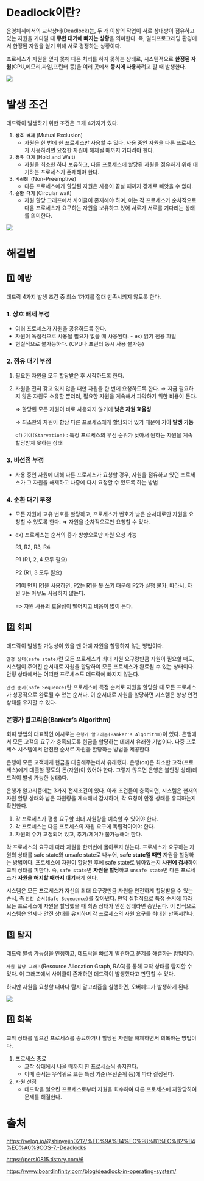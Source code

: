 # Deadlock이란?

운영체제에서의 교착상태(Deadlock)는, 두 개 이상의 작업이 서로 상대방이 점유하고 있는 자원을 기다릴 때 **무한 대기에 빠지는 상황**을 의미한다. 즉, 멀티프로그래밍 환경에서 한정된 자원을 얻기 위해 서로 경쟁하는 상황이다.

프로세스가 자원을 얻지 못해 다음 처리를 하지 못하는 상태로, 시스템적으로 **한정된 자원**(CPU,메모리,파일,프린터 등)을 여러 곳에서 **동시에 사용**하려고 할 때 발생한다.

![](/OS/img/os_deadlock_1.png)

# 발생 조건

데드락이 발생하기 위한 조건은 크게 4가지가 있다.

1. **`상호 배제`** (Mutual Exclusion)
    - 자원은 한 번에 한 프로세스만 사용할 수 있다. 사용 중인 자원을 다른 프로세스가 사용하려면 요청한 자원이 해제될 때까지 기다려야 한다.
2. **`점유 대기`** (Hold and Wait)
    - 자원을 최소한 하나 보유하고, 다른 프로세스에 할당된 자원을 점유하기 위해 대기하는 프로세스가 존재해야 한다.
3. **`비선점`**  (Non-Preemptive)
    - 다른 프로세스에게 할당된 자원은 사용이 끝날 때까지 강제로 빼앗을 수 없다.
4. **`순환 대기`** (Circular wait)
    - 자원 할당 그래프에서 사이클이 존재해야 하며, 이는 각 프로세스가 순차적으로 다음 프로세스가 요구하는 자원을 보유하고 있어 서로가 서로를 기다리는 상태를 의미한다.

![](/OS/img/os_deadlock_2.png)


# 해결법

## 1️⃣ 예방

데드락 4가지 발생 조건 중 최소 1가지를 절대 만족시키지 않도록 한다.

### 1. 상호 배제 부정
- 여러 프로세스가 자원을 공유하도록 한다.
- 자원이 독점적으로 사용될 필요가 없을 때 사용된다.  - ex) 읽기 전용 파일
- 현실적으로 불가능하다. (CPU나 프린터 동시 사용 불가능)
### 2. 점유 대기 부정
1. 필요한 자원을 모두 할당받은 후 시작하도록 한다.
2. 자원을 전혀 갖고 있지 않을 때만 자원을 한 번에 요청하도록 한다.
    ⇒ 지금 필요하지 않은 자원도 소유할 뿐더러, 필요한 자원을 계속해서 파악하기 위한 비용이 든다.
    
    ⇒ 할당된 모든 자원이 바로 사용되지 않기에 **낮은 자원 효율성**
    
    ⇒ 최소한의 자원이 항상 다른 프로세스에게 할당되어 있기 때문에 **기아 발생 가능**
    
    cf) `기아(Starvation)` : 특정 프로세스의 우선 순위가 낮아서 원하는 자원을 계속 할당받지 못하는 상태
    
### 3. 비선점 부정
- 사용 중인 자원에 대해 다른 프로세스가 요청할 경우, 자원을 점유하고 있던 프로세스가 그 자원을 해제하고 나중에 다시 요청할 수 있도록 하는 방법
### 4. 순환 대기 부정
- 모든 자원에 고유 번호를 할당하고, 프로세스가 번호가 낮은 순서대로만 자원을 요청할 수 있도록 한다.
        ⇒ 자원을 순차적으로만 요청할 수 있다.
        
- ex) 프로세스는 순서의 증가 방향으로만 자원 요청 가능
        
  R1, R2, R3, R4
        
  P1 (R1, 2, 4 모두 필요)
        
  P2 (R1, 3 모두 필요)
        
  P1이 먼저 R1을 사용하면, P2는 R1을 못 쓰기 때문에 P2가 실행 불가. 따라서, 자원 3는 아무도 사용하지 않는다.
        
  => 자원 사용의 효율성이 떨어지고 비용이 많이 든다.
        

## 2️⃣ 회피

데드락이 발생할 가능성이 있을 땐 아예 자원을 할당하지 않는 방법이다.

`안정 상태(safe state)`란 모든 프로세스가 최대 자원 요구량만큼 자원이 필요할 때도, 시스템이 주어진 순서대로 자원을 할당하여 모든 프로세스가 완료될 수 있는 상태이다. 안정 상태에서는 어떠한 프로세스도 데드락에 빠지지 않는다.

`안전 순서(Safe Sequence)`란 프로세스에 특정 순서로 자원을 할당할 때 모든 프로세스가 성공적으로 완료될 수 있는 순서다. 이 순서대로 자원을 할당하면 시스템은 항상 안전 상태를 유지할 수 있다. 

### 은행가 알고리즘(Banker’s Algorithm)

회피 방법의 대표적인 예시로는 `은행가 알고리즘(Banker's Algorithm)`이 있다. 은행에서 모든 고객의 요구가 충족되도록 현금을 할당하는 데에서 유래한 기법이다. 다중 프로세스 시스템에서 안전한 순서로 자원을 할당하는 방법을 제공한다. 

은행이 모든 고객에게 현금을 대출해주는데서 유래됐다. 은행(os)은 최소한 고객(프로세스)에게 대출할 정도의 돈(자원)이 있어야 한다. 그렇지 않으면 은행은 불안정 상태(데드락이 발생 가능한 상태)다.

은행가 알고리즘에는 3가지 전제조건이 있다. 아래 조건들이 충족되면, 시스템은 현재의 자원 할당 상태와 남은 자원량을 계속해서 감시하며, 각 요청이 안정 상태를 유지하는지 확인한다.

  1. 각 프로세스가 평생 요구할 최대 자원량을 예측할 수 있어야 한다.
  2. 각 프로세스는 다른 프로세스의 자원 요구에 독립적이어야 한다.
  3. 자원의 수가 고정되어 있고, 추가/제거가 불가능해야 한다.

각 프로세스의 요구에 따라 자원을 한꺼번에 몰아주지 않는다. 프로세스가 요구하는 자원의 상태를 safe state와 unsafe state로 나누어, **safe state일 때만** 자원을 할당하는 방법이다. 프로세스에 자원이 할당된 후에 safe state로 남아있는지 **사전에 검사**하여 교착 상태를 피한다. 즉, `safe state`면 **자원을 할당**하고 `unsafe state`면 다른 프로세스가 **자원을 해지할 때까지 대기**하게 한다. 

시스템은 모든 프로세스가 자신의 최대 요구량만큼 자원을 안전하게 할당받을 수 있는 순서, 즉 `안전 순서(Safe Seqeuence)`를 찾아낸다. 만약 실험적으로 특정 순서에 따라 모든 프로세스에 자원을 할당했을 때 최종 상태가 안전 상태라면 승인된다. 이 방식으로 시스템은 언제나 안전 상태를 유지하며 각 프로세스의 자원 요구를 최대한 만족시킨다.

## 3️⃣ 탐지

데드락 발생 가능성을 인정하고, 데드락을 빠르게 발견하고 문제를 해결하는 방법이다.

`자원 할당 그래프`(Resource Allocation Graph, RAG)를 통해 교착 상태를 탐지할 수 있다. 이 그래프에서 사이클이 존재하면 데드락이 발생했다고 판단할 수 있다. 

하지만 자원을 요청할 때마다 탐지 알고리즘을 실행하면, 오버헤드가 발생하게 된다.

![](/OS/img/os_deadlock_3.png)


## 4️⃣ 회복

교착 상태를 일으킨 프로세스를 종료하거나 할당된 자원을 해제하면서 회복하는 방법이다.

1. 프로세스 종료
    - 교착 상태에서 나올 때까지 한 프로세스씩 중지한다.
    - 이때 순서는 무작위로 또는 특정 기준(우선순위 등)에 따라 결정된다.
2. 자원 선점
    - 데드락을 일으킨 프로세스로부터 자원을 회수하여 다른 프로세스에 재할당하여 문제를 해결한다.

# 출처
https://velog.io/@shinyejin0212/%EC%9A%B4%EC%98%81%EC%B2%B4%EC%A0%9COS-7.-Deadlocks

https://persi0815.tistory.com/6

https://www.boardinfinity.com/blog/deadlock-in-operating-system/

